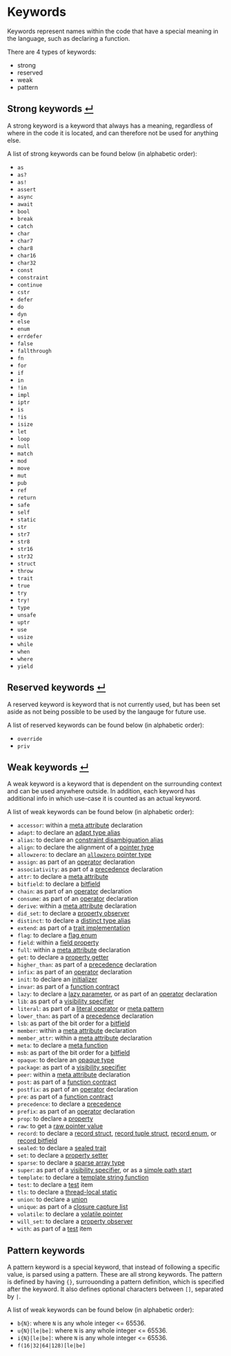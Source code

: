# Keywords

Keywords represent names within the code that have a special meaning in the language, such as declaring a function.

There are 4 types of keywords:
- strong
- reserved
- weak
- pattern

## Strong keywords [↵](#keywords-)

A strong keyword is a keyword that always has a meaning, regardless of where in the code it is located, and can therefore not be used for anything else.

A list of strong keywords can be found below (in alphabetic order):
- `as`
- `as?`
- `as!`
- `assert`
- `async`
- `await`
- `bool`
- `break`
- `catch`
- `char`
- `char7`
- `char8`
- `char16`
- `char32`
- `const`
- `constraint`
- `continue`
- `cstr`
- `defer`
- `do`
- `dyn`
- `else`
- `enum`
- `errdefer`
- `false`
- `fallthrough`
- `fn`
- `for`
- `if`
- `in`
- `!in`
- `impl`
- `iptr`
- `is`
- `!is`
- `isize`
- `let`
- `loop`
- `null`
- `match`
- `mod`
- `move`
- `mut`
- `pub`
- `ref`
- `return`
- `safe`
- `self`
- `static`
- `str`
- `str7`
- `str8`
- `str16`
- `str32`
- `struct`
- `throw`
- `trait`
- `true`
- `try`
- `try!`
- `type`
- `unsafe`
- `uptr`
- `use`
- `usize`
- `while`
- `when`
- `where`
- `yield`

## Reserved keywords [↵](#keywords-)

A reserved keyword is keyword that is not currently used, but has been set aside as not being possible to be used by the langauge for future use.

A list of reserved keywords can be found below (in alphabetic order):
- `override`
- `priv`

## Weak keywords [↵](#keywords-)

A weak keyword is a keyword that is dependent on the surrounding context and can be used anywhere outside.
In addition, each keyword has additional info in which use-case it is counted as an actual keyword.

A list of weak keywords can be found below (in alphabetic order):
- `accessor`: within a [meta attribute] declaration
- `adapt`: to declare an [adapt type alias]
- `alias`: to declare an [constraint disambiguation alias]
- `align`: to declare the alignment of a [pointer type]
- `allowzero`: to declare an [`allowzero` pointer type]
- `assign`: as part of an [operator] declaration
- `associativity`: as part of a [precedence] declaration
- `attr`: to declare a [meta attribute]
- `bitfield`: to declare a [bitfield]
- `chain`: as part of an [operator] declaration
- `consume`: as part of an [operator] declaration
- `derive`: within a [meta attribute] declaration
- `did_set`: to declare a [property observer]
- `distinct`: to declare a [distinct type alias]
- `extend`: as part of a [trait implementation]
- `flag`: to declare a [flag enum]
- `field`: within a [field property]
- `full`: within a [meta attribute] declaration
- `get`: to declare a [property getter]
- `higher_than`: as part of a [precedence] declaration
- `infix`: as part of an [operator] declaration
- `init`: to declare an [initializer]
- `invar`: as part of a [function contract]
- `lazy`: to declare a [lazy parameter], or as part of an [operator] declaration
- `lib`: as part of a [visibility specifier]
- `literal`: as part of a [literal operator] or [meta pattern]
- `lower_than`: as part of a [precedence] declaration
- `lsb`: as part of the bit order for a [bitfield]
- `member`: within a [meta attribute] declaration
- `member_attr`: within a [meta attribute] declaration
- `meta`: to declare a [meta function]
- `msb`: as part of the bit order for a [bitfield]
- `opaque`: to declare an [opaque type]
- `package`: as part of a [visibility specifier]
- `peer`: within a [meta attribute] declaration
- `post`: as part of a [function contract]
- `postfix`: as part of an [operator] declaration
- `pre`: as part of a [function contract]
- `precedence`: to declare a [precedence]
- `prefix`: as part of an [operator] declaration
- `prop`: to declare a [property]
- `raw`: to get a [raw pointer value]
- `record`: to declare a [record struct], [record tuple struct], [record enum], or [record bitfield]
- `sealed`: to declare a [sealed trait]
- `set`: to declare a [property setter]
- `sparse`: to declare a [sparse array type]
- `super`: as part of a [visibility specifier], or as a [simple path start]
- `template`: to declare a [template string function]
- `test`: to declare a [test] item
- `tls`: to declare a [thread-local static]
- `union`: to declare a [union]
- `unique`: as part of a [closure capture list]
- `volatile`: to declare a [volatile pointer]
- `will_set`: to declare a [property observer]
- `with`: as part of a [test] item

## Pattern keywords

A pattern keyword is a special keyword, that instead of following a specific value, is parsed using a pattern.
These are all strong keywords.
The pattern is defined by having `{}`, surrouonding a pattern definition, which is specified after the keyword.
It also defines optional characters between `[]`, separated by `|`.

A list of weak keywords can be found below (in alphabetic order):
- `b{N}`: where `N` is any whole integer <= 65536.
- `u{N}[le|be]`: where `N` is any whole integer <= 65536.
- `i{N}[le|be]`: where `N` is any whole integer <= 65536.
- `f(16|32|64|128)[le|be]`



[function contract]:               ../constracts.md#function-contracts-
[closure capture list]:            ../expressions/closure-expressions.md
[simple path start]:               ../identifiers-paths.md#simple-paths-
[flag enum]:                       ../items/enums.md#flag-enum-
[lazy parameter]:                  ../items/functions.md#lazy-parameters-
[template string function]:        ../items/functions.md#template-string-functions-
[initializer]:                     ../items/initializers.md
[trait implementation]:            ../items/implementations.md#trait-implementation-
[property]:                        ../items/properties.md
[field property]:                  ../items/properties.md#field-property
[property getter]:                 ../items/properties.md#getters-
[property observer]:               ../items/properties.md#observers-
[property setter]:                 ../items/properties.md#setters-
[thread-local static]:             ../items/statics.md#thread-local-storage-
[test]:                            ../items/tests.md
[sealed trait]:                    ../items/traits.md
[adapt type alias]:                ../items/type-aliases.md#adapt-type-aliases-
[distinct type alias]:             ../items/type-aliases.md#distinct-type-aliases-
[constraint disambiguation alias]: ../generics.md#constraint-disambiguation-aliases-
[meta attribute]:                  ../metaprogramming.md#meta-attributes-
[meta function]:                   ../metaprogramming.md#regular-meta-functions-
[meta pattern]:                    ../metaprogramming.md#meta-patterns-
[operator]:                        ../operators.md#operator-items-
[literal operator]:                ../operators/literal-operators.md
[raw pointer value]:               ../operators/special-operators.md#raw-borrow-operators-
[precedence]:                      ../precedences.md#user-defined-precedence-
[sparse array type]:               ../type-system/types/array-types.md
[bitfield]:                        ../type-system/types/bitfield-types.md
[opaque type]:                     ../type-system/types/opaque-types.md
[record bitfield]:                 ../type-system/types/bitfield-types.md#record-bitfield-types-
[record enum]:                     ../type-system/types/enum-types.md#record-enum-types-
[pointer type]:                    ../type-system/types/pointer-types.md#alignment-
[`allowzero` pointer type]:        ../type-system/types/pointer-types.md#allowzero-
[volatile pointer]:                ../type-system/types/pointer-types.md#volatile-pointers-
[record struct]:                   ../type-system/types/struct-types.md#record-structs-
[record tuple struct]:             ../type-system/types/tuple-struct-types.md#record-tuple-structs-
[union]:                           ../type-system/types/union-types.m
[visibility specifier]:            ../visibility.md#specifiers-